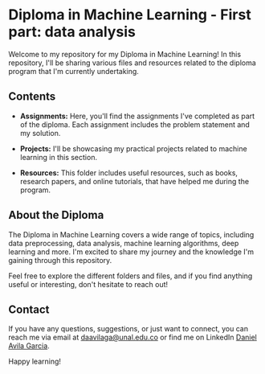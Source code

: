 # Diploma in Machine Learning - First part: data analysis

Welcome to my repository for my Diploma in Machine Learning! In this repository, I'll be sharing various files and resources related to the diploma program that I'm currently undertaking.

## Contents

- **Assignments:** Here, you'll find the assignments I've completed as part of the diploma. Each assignment includes the problem statement and my solution.

- **Projects:** I'll be showcasing my practical projects related to machine learning in this section.

- **Resources:** This folder includes useful resources, such as books, research papers, and online tutorials, that have helped me during the program.

## About the Diploma

The Diploma in Machine Learning covers a wide range of topics, including data preprocessing, data analysis, machine learning algorithms, deep learning and more. I'm excited to share my journey and the knowledge I'm gaining through this repository.

Feel free to explore the different folders and files, and if you find anything useful or interesting, don't hesitate to reach out!

## Contact

If you have any questions, suggestions, or just want to connect, you can reach me via email at [daavilaga@unal.edu.co](mailto:daavilaga@unal.edu.co) or find me on LinkedIn [Daniel Avila Garcia](https://www.linkedin.com/in/daniel-avila-g/).

Happy learning!